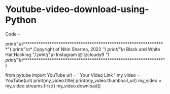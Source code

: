 # Youtube-video-download-using-Python

Code - 

print("\n****************************************************************")
print("\n* Copyright of Nitin Sharma, 2022                              *")
print("\n* Black and White Hat Hacking                                  *")
print("\n* Instagram @itzcloudy9                         *")
print("\n****************************************************************")

from pytube import YouTube
url = ' Your Video Link '
my_video = YouTube(url)
print(my_video.title)
print(my_video.thumbnail_url)
my_video = my_video.streams.first()
my_video.download()
